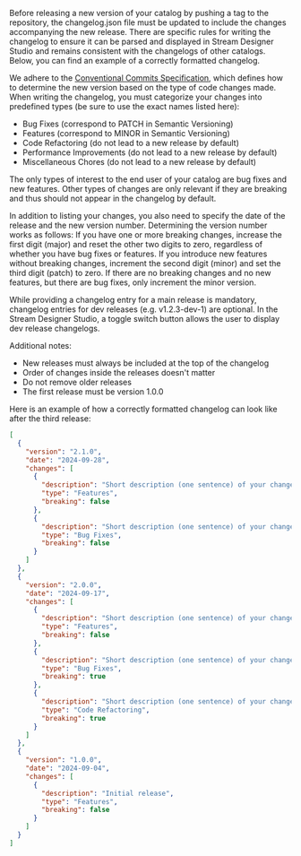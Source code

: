Before releasing a new version of your catalog by pushing a tag to the repository, the changelog.json file must
be updated to include the changes accompanying the new release. There are specific rules for writing the changelog
to ensure it can be parsed and displayed in Stream Designer Studio and remains consistent with the changelogs
of other catalogs. Below, you can find an example of a correctly formatted changelog.

We adhere to the [Conventional Commits Specification](https://www.conventionalcommits.org), which defines how to
determine the new version based on the type of code changes made. When writing the changelog, you must categorize
your changes into predefined types (be sure to use the exact names listed here):

- Bug Fixes (correspond to PATCH in Semantic Versioning)
- Features (correspond to MINOR in Semantic Versioning)
- Code Refactoring (do not lead to a new release by default)
- Performance Improvements (do not lead to a new release by default)
- Miscellaneous Chores (do not lead to a new release by default)

The only types of interest to the end user of your catalog are bug fixes and new features. Other types of changes
are only relevant if they are breaking and thus should not appear in the changelog by default.

In addition to listing your changes, you also need to specify the date of the release and the new version number.
Determining the version number works as follows: If you have one or more breaking changes, increase the first digit
(major) and reset the other two digits to zero, regardless of whether you have bug fixes or features. If you introduce
new features without breaking changes, increment the second digit (minor) and set the third digit (patch) to zero. If
there are no breaking changes and no new features, but there are bug fixes, only increment the minor version.

While providing a changelog entry for a main release is mandatory, changelog entries for dev releases (e.g. v1.2.3-dev-1) are optional. In the Stream Designer Studio, a toggle switch button allows the user to display dev release changelogs.

Additional notes:

- New releases must always be included at the top of the changelog
- Order of changes inside the releases doesn't matter
- Do not remove older releases
- The first release must be version 1.0.0

Here is an example of how a correctly formatted changelog can look like after the third release:

```json
[
  {
    "version": "2.1.0",
    "date": "2024-09-28",
    "changes": [
      {
        "description": "Short description (one sentence) of your change in present tense",
        "type": "Features",
        "breaking": false
      },
      {
        "description": "Short description (one sentence) of your change in present tense",
        "type": "Bug Fixes",
        "breaking": false
      }
    ]
  },
  {
    "version": "2.0.0",
    "date": "2024-09-17",
    "changes": [
      {
        "description": "Short description (one sentence) of your change in present tense",
        "type": "Features",
        "breaking": false
      },
      {
        "description": "Short description (one sentence) of your change in present tense",
        "type": "Bug Fixes",
        "breaking": true
      },
      {
        "description": "Short description (one sentence) of your change in present tense",
        "type": "Code Refactoring",
        "breaking": true
      }
    ]
  },
  {
    "version": "1.0.0",
    "date": "2024-09-04",
    "changes": [
      {
        "description": "Initial release",
        "type": "Features",
        "breaking": false
      }
    ]
  }
]
```
